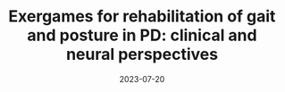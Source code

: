 ---
title: "Exergames for rehabilitation of gait and posture in PD: clinical and neural perspectives"
speaker: Anna Skrzatek
date: 2023-07-20
place: EV
---